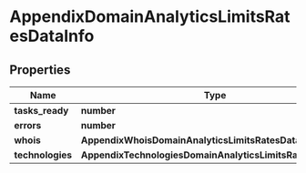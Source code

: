 # AppendixDomainAnalyticsLimitsRatesDataInfo

## Properties

| Name | Type | Description | Notes |
|------------ | ------------- | ------------- | -------------|
**tasks_ready** | **number** |  |[optional]|
**errors** | **number** |  |[optional]|
**whois** | **AppendixWhoisDomainAnalyticsLimitsRatesDataInfo** |  |[optional]|
**technologies** | **AppendixTechnologiesDomainAnalyticsLimitsRatesDataInfo** |  |[optional]|